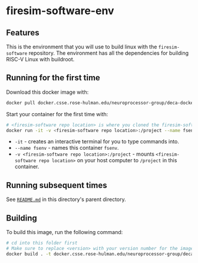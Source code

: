 # firesim-software-env

## Features
This is the environment that you will use to build linux with the `firesim-software` repository. The environment has all the dependencies for building RISC-V Linux with buildroot.

## Running for the first time
Download this docker image with:
```bash
docker pull docker.csse.rose-hulman.edu/neuroprocessor-group/deca-docker/firesim-software-env
```

Start your container for the first time with:
```bash
# <firesim-software repo location> is where you cloned the firesim-software repo
docker run -it -v <firesim-software repo location>:/project --name fsenv docker.csse.rose-hulman.edu/neuroprocessor-group/deca-docker/firesim-software-env:latest bash
```
* `-it` - creates an interactive terminal for you to type commands into.
* `--name fsenv` - names this container `fsenv`.
* `-v <firesim-software repo location>:/project` - mounts `<firesim-software repo location>` on your host computer to `/project` in this container.

## Running subsequent times
See [`README.md`](../README.md#running-containers-subsequent-times) in this directory's parent directory.

## Building
To build this image, run the following command:
```bash
# cd into this folder first
# Make sure to replace <version> with your version number for the image you're building
docker build . -t docker.csse.rose-hulman.edu/neuroprocessor-group/deca-docker/firesim-software-env:<version>
```